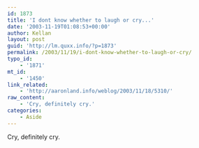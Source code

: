```yaml
---
id: 1873
title: 'I dont know whether to laugh or cry...'
date: '2003-11-19T01:08:53+00:00'
author: Kellan
layout: post
guid: 'http://lm.quxx.info/?p=1873'
permalink: /2003/11/19/i-dont-know-whether-to-laugh-or-cry/
typo_id:
    - '1871'
mt_id:
    - '1450'
link_related:
    - 'http://aaronland.info/weblog/2003/11/18/5310/'
raw_content:
    - 'Cry, definitely cry.'
categories:
    - Aside
---
```


Cry, definitely cry.